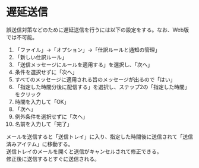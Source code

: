 # 遅延送信

誤送信対策などのために遅延送信を行うには以下の設定をする。なお、Web版では不可能。

1. 「ファイル」→「オプション」→「仕訳ルールと通知の管理」
2. 「新しい仕訳ルール」
3. 「送信メッセージにルールを適用する」を選択し、「次へ」
4. 条件を選択せずに「次へ」
5. すべてのメッセージに適用される旨のメッセージが出るので「はい」
6. 「指定した時間分後に配信する」を選択し、ステップ2の「指定した時間」をクリック
7. 時間を入力して「OK」
8. 「次へ」
9. 例外条件を選択せずに「次へ」
10. 名前を入力して「完了」

メールを送信すると「送信トレイ」に入り、指定した時間後に送信されて「送信済みアイテム」に移動する。  
送信トレイのメールを開くと送信がキャンセルされて修正できる。  
修正後に送信するとすぐに送信される。
